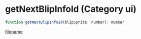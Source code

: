 # getNextBlipInfoId (Category ui)

```js
function getNextBlipInfoId(blipSprite: number): number
```

[filename](getNextBlipInfoId_m.md ':include')